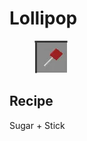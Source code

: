 # Lollipop

<figure><img src="../../../.gitbook/assets/image (48).png" alt=""><figcaption></figcaption></figure>

## Recipe

Sugar + Stick
